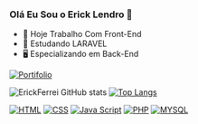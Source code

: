 ### Olá Eu Sou o Erick Lendro 👋

- 🔭 Hoje Trabalho Com Front-End
- 🌱 Estudando LARAVEL
- 🖥️ Especializando em Back-End

[![Portifolio](https://img.shields.io/badge/website-000000?style=for-the-badge&logo=About.me&logoColor=white/)](#)

![ErickFerrei GitHub stats](https://github-readme-stats.vercel.app/api?username=ErickFerrei&show_icons=true&theme=default)    [![Top Langs](https://github-readme-stats.vercel.app/api/top-langs/?username=ErickFerrei&layout=compact)](https://github.com/anuraghazra/github-readme-stats)

[![HTML](https://img.shields.io/badge/HTML5-E34F26?style=for-the-badge&logo=html5&logoColor=white)]() [![CSS](https://img.shields.io/badge/CSS3-1572B6?style=for-the-badge&logo=css3&logoColor=white)]() [![Java Script](https://img.shields.io/badge/JavaScript-323330?style=for-the-badge&logo=javascript&logoColor=F7DF1E)]() [![PHP](https://img.shields.io/badge/PHP-777BB4?style=for-the-badge&logo=php&logoColor=white)]() [![MYSQL](https://img.shields.io/badge/MySQL-00000F?style=for-the-badge&logo=mysql&logoColor=white)]()
